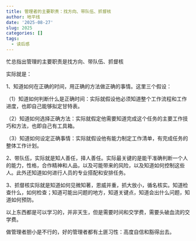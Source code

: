 ```yaml
---
title: 管理者的主要职责：找方向、带队伍、抓督核
author: 地平线
date: '2025-08-27'
slug: 2025
categories: []
tags:
  - 读后感
---
```


忙总指出管理的主要职责是找方向、带队伍、抓督核

实际就是：

1、知道如何在正确的时间，用正确的方法做正确的事情。这里三个假设：

（1）知道如何判断什么是正确时间：实际就假设他必须知道整个工作流程和工作进度，也即自己能够拟定甘特表。

（2）知道如何选择正确方法：实际就假定他需要知道完成这个任务的主要工作技巧和方法，也即自己有工具箱。

（3）知道如何设定正确事情：实际就假设他有能力制定工作清单，有完成任务的整体工作计划。

2、带队伍，实际就是知人善任，择人善任。实际最关键的是能干准确判断一个人的能力，性格，合作精神和人品，以及可能带来的风险，以及知道如何控制这些人。此外还知道如何进行人员的专业搭配和安排任务。

3、抓督核实际就是知道如何见微知著，恩威并重，抓大放小，循名核实。知道检查什么，如何检查；知道可能出问题的地方，知道关键点，知道会出什么问题，知道如何预防。

以上东西都是可以学习的，并非天生，但是需要时间和交学费，需要头破血流的交学费。

做管理者胆小是不行的，好的管理者都有土匪习性：高度自信和豁得出去。
